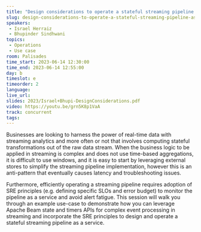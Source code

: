 ```yaml
---
title: "Design considerations to operate a stateful streaming pipeline as a service"
slug: design-considerations-to-operate-a-stateful-streaming-pipeline-as-a-service
speakers:
 - Israel Herraiz
 - Bhupinder Sindhwani
topics:
 - Operations
 - Use case
room: Palisades
time_start: 2023-06-14 12:30:00
time_end: 2023-06-14 12:55:00
day: b
timeslot: e
timeorder: 2
language: 
live_url: 
slides: 2023/Israel+Bhupi-DesignConsiderations.pdf
video: https://youtu.be/grn5K8p1VaA
track: concurrent
tags:
---
```


Businesses are looking to harness the power of real-time data with streaming analytics and more often or not that involves computing stateful transformations out of the raw data stream. When the business logic to be applied in streaming is complex and does not use time-based aggregations, it is difficult to use windows, and it is easy to start by leveraging external stores to simplify the streaming pipeline implementation, however this is an anti-pattern that eventually causes latency and troubleshooting issues. 
 
 
 
 Furthermore, efficiently operating a streaming pipeline requires adoption of SRE principles (e.g. defining specific SLOs and error budget) to monitor the pipeline as a service and avoid alert fatigue. This session will walk you through an example use-case to demonstrate how you can leverage Apache Beam state and timers APIs for complex event processing in streaming and incorporate the SRE principles to design and operate a stateful streaming pipeline as a service.